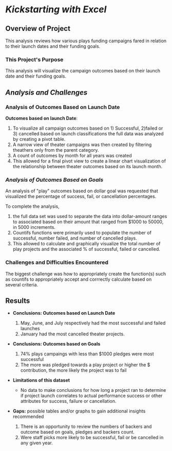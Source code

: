# ***Kickstarting with Excel***

## **Overview of Project**
This analysis reviews how various plays funding campaigns fared in relation to their launch dates and their funding goals.

### **This Project's Purpose**
This analysis will visualize the campaign outcomes based on their launch date and their funding goals.  

## ***Analysis and Challenges***
 
### **Analysis of Outcomes Based on Launch Date**
**Outcomes based on launch Date**:
1. To visualize all campaign outcomes based on 1) Successful, 2)failed or 3) cancelled based on launch classifications the full data was analyzed by creating a pivot table. 
2. A narrow view of theater campaigns was then created by filtering theathers only from the parent category.
3. A count of outcomes by month for all years was created 
4. This allowed for a final pivot view to create a linear chart visualization of the relationship between theater outcomes based on its launch month.

### ***Analysis of Outcomes Based on Goals***
An analysis of "play" outcomes based on dollar goal was requested that visualized the percentage of success, fail, or cancellation percentages.

To complete the analysis, 
1. the full data set was used to separate the data into dollar-amount ranges to associated based on their amount that ranged from $1000 to 50000, in 5000 increments.
2. Countifs functions were primarily used to populate the number of successful, number failed, and number of cancelled plays.
3. This allowed to calculate and graphically visualize the total number of play projects and the associated % of successful, failed or cancelled.

### Challenges and Difficulties Encountered
The biggest challenge was how to appropriately create the function(s) such as countifs to appropriately accept and corrrectly calculate based on several criteria. 

## **Results**

- **Conclusions: Outcomes based on Launch Date**
	1. May, June, and July respectively had the most successful and failed launches
	2. January had the most cancelled theater projects.  

- **Conclusions: Outcomes based on Goals**
	1. 74% plays campaings with less than $1000 pledges were most successful
	2. The more was pledged towards a play project or higher the $ contribution, the more likely the project was to fail

- **Limitations of this dataset**
	- No data to make conclusions for how long a project ran to determine if project launch correlates to actual performance success or other attributes for success, failure or cancellation. 

- **Gaps:** possible tables and/or graphs to gain additional insights recommended
	1. There is an opportunity to review the numbers of backers and outcome based on goals, pledges and backers count.
	2. Were staff picks more likely to be successful, fail or be cancelled in any given year.  

